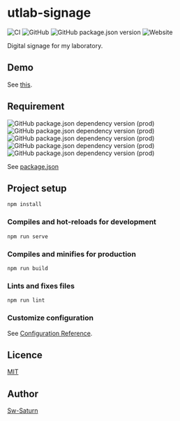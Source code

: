 # utlab-signage

![CI](https://github.com/Sw-Saturn/utlab-signage/workflows/CI/badge.svg)
![GitHub](https://img.shields.io/github/license/Sw-Saturn/utlab-signage)
![GitHub package.json version](https://img.shields.io/github/package-json/v/Sw-Saturn/utlab-signage)
![Website](https://img.shields.io/website?url=https%3A%2F%2Fsw-saturn.dev%2Futlab-signage)

Digital signage for my laboratory.

## Demo

See [this](https://sw-saturn.dev/utlab-signage).

## Requirement

![GitHub package.json dependency version (prod)](https://img.shields.io/github/package-json/dependency-version/Sw-Saturn/utlab-signage/axios)
![GitHub package.json dependency version (prod)](https://img.shields.io/github/package-json/dependency-version/Sw-Saturn/utlab-signage/bulma)
![GitHub package.json dependency version (prod)](https://img.shields.io/github/package-json/dependency-version/Sw-Saturn/utlab-signage/core-js)
![GitHub package.json dependency version (prod)](https://img.shields.io/github/package-json/dependency-version/Sw-Saturn/utlab-signage/moment)
![GitHub package.json dependency version (prod)](https://img.shields.io/github/package-json/dependency-version/Sw-Saturn/utlab-signage/vue)

See [package.json](https://github.com/Sw-Saturn/utlab-signage/blob/master/package.json)

## Project setup

```
npm install
```

### Compiles and hot-reloads for development

```
npm run serve
```

### Compiles and minifies for production

```
npm run build
```

### Lints and fixes files

```
npm run lint
```

### Customize configuration

See [Configuration Reference](https://cli.vuejs.org/config/).

## Licence

[MIT](https://github.com/Sw-Saturn/utlab-signage/blob/master/LICENSE)

## Author

[Sw-Saturn](https://github.com/Sw-Saturn/)
